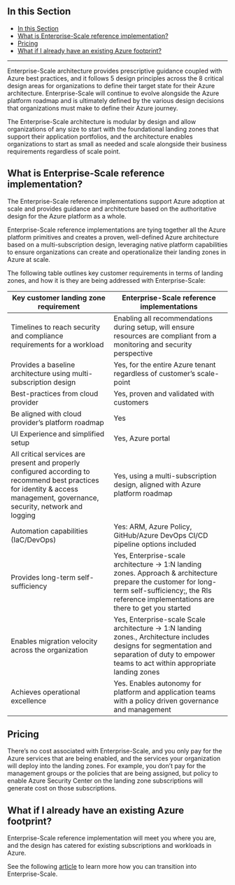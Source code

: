 ## In this Section

- [In this Section](#in-this-section)
- [What is Enterprise-Scale reference implementation?](#what-is-enterprise-scale-reference-implementation)
- [Pricing](#pricing)
- [What if I already have an existing Azure footprint?](#what-if-i-already-have-an-existing-azure-footprint)

---
Enterprise-Scale architecture provides prescriptive guidance coupled with Azure best practices, and it follows 5 design principles across the 8 critical design areas for organizations to define their target state for their Azure architecture. Enterprise-Scale will continue to evolve alongside the Azure platform roadmap and is ultimately defined by the various design decisions that organizations must make to define their Azure journey.

The Enterprise-Scale architecture is modular by design and allow organizations of any size to start with the foundational landing zones that support their application portfolios, and the architecture enables organizations to start as small as needed and scale alongside their business requirements regardless of scale point.

## What is Enterprise-Scale reference implementation?

The Enterprise-Scale reference implementations support Azure adoption at scale and provides guidance and architecture based on the authoritative design for the Azure platform as a whole.

Enterprise-Scale reference implementations are tying together all the Azure platform primitives and creates a proven, well-defined Azure architecture based on a multi-subscription design, leveraging native platform capabilities to ensure organizations can create and operationalize their landing zones in Azure at scale.

The following table outlines key customer requirements in terms of landing zones, and how it is they are being addressed with Enterprise-Scale:

| **Key customer landing zone requirement**                    | **Enterprise-Scale reference implementations**               |
| ------------------------------------------------------------ | ------------------------------------------------------------ |
| Timelines to reach security and compliance requirements for a workload | Enabling all recommendations during setup, will ensure resources are compliant from a monitoring and security perspective |
| Provides a baseline architecture using multi-subscription design | Yes, for the entire Azure tenant regardless of customer’s scale-point |
| Best-practices from cloud provider                           | Yes, proven and validated with customers                     |
| Be aligned with cloud provider’s platform roadmap            | Yes                                                          |
| UI Experience and simplified setup                           | Yes, Azure portal                                            |
| All critical services are present and properly configured according to recommend best practices for identity & access management, governance, security, network and logging | Yes, using a multi-subscription design, aligned with Azure platform roadmap |
| Automation capabilities (IaC/DevOps)                         | Yes: ARM, Azure Policy, GitHub/Azure DevOps CI/CD pipeline options included |
| Provides long-term self-sufficiency                          | Yes, Enterprise-scale architecture -> 1:N landing zones. Approach & architecture prepare the customer for long-term self-sufficiency;, the RIs reference implementations are there to get you started |
| Enables migration velocity across the organization           | Yes, Enterprise-scale Scale architecture -> 1:N landing zones., Architecture includes designs for segmentation and separation of duty to empower teams to act within appropriate landing zones |
| Achieves operational excellence                              | Yes. Enables autonomy for platform and application teams with a policy driven governance and management |

## Pricing

There’s no cost associated with Enterprise-Scale, and you only pay for the Azure services that are being enabled, and the services your organization will deploy into the landing zones. For example, you don’t pay for the management groups or the policies that are being assigned, but policy to enable Azure Security Center on the landing zone subscriptions will generate cost on those subscriptions.

## What if I already have an existing Azure footprint?

Enterprise-Scale reference implementation will meet you where you are, and the design has catered for existing subscriptions and workloads in Azure.

See the following [article](https://docs.microsoft.com/en-us/azure/cloud-adoption-framework/ready/enterprise-scale/transition) to learn more how you can transition into Enterprise-Scale.